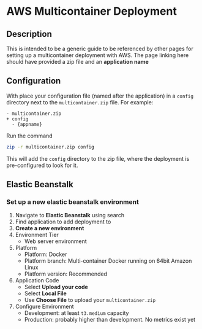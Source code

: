 # AWS Multicontainer Deployment

## Description

This is intended to be a generic guide to be referenced by other pages for setting up a multicontainer deployment with AWS.
The page linking here should have provided a zip file and an **application name**

## Configuration

With place your configuration file (named after the application) in a `config` directory next to the `multicontainer.zip` file. For example:

```text
- multicontainer.zip
+ config
  - {appname}
```

Run the command

```bash
zip -r multicontainer.zip config
```

This will add the `config` directory to the zip file, where the deployment is pre-configured to look for it.

## Elastic Beanstalk

### Set up a new elastic beanstalk environment

1. Navigate to **Elastic Beanstalk** using search
2. Find application to add deployment to
3. **Create a new environment**
4. Environment Tier
   - Web server environment
5. Platform
   - Platform: Docker
   - Platform branch: Multi-container Docker running on 64bit Amazon Linux
   - Platform version: Recommended
6. Application Code
   - Select **Upload your code**
   - Select **Local File**
   - Use **Choose File** to upload your `multicontainer.zip`
7. Configure Environment
   - Development: at least `t3.medium` capacity
   - Production: probably higher than development. No metrics exist yet
